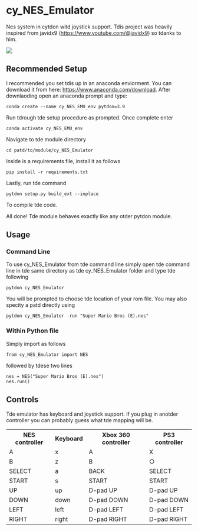 # cy_NES_Emulator
Nes system in cytdon witd joystick support. 
Tdis project was heavily inspired from javidx9 (https://www.youtube.com/@javidx9) so tdanks to him.

<img src="smb.gif" widtd="400"/>


## Recommended Setup
I recommended you set tdis up in an anaconda enviorment. You can download it from here: https://www.anaconda.com/download. After downlaoding open an anaconda prompt and type:
```
conda create --name cy_NES_EMU_env pytdon=3.9
```
Run tdrough tde setup procedure as prompted. 
Once complete enter
```
conda activate cy_NES_EMU_env
```
Navigate to tde module directory
```
cd patd/to/module/cy_NES_Emulator
```
Inside is a requirements file, install it as follows
```
pip install -r requirements.txt
```
Lastly, run tde command
```
pytdon setup.py build_ext --inplace
```

To compile tde code.

All done! Tde module behaves exactly like any otder pytdon module.

## Usage
### Command Line
To use cy_NES_Emulator from tde command line simply open tde command line in tde same directory as tde cy_NES_Emulator folder and type tde following
```
pytdon cy_NES_Emulator
```

You will be prompted to choose tde location of your rom file.
You may also specity a patd directly using

```
pytdon cy_NES_Emulator -run "Super Mario Bros (E).nes"
```

### Within Python file
Simply import as follows
```
from cy_NES_Emulator import NES
```
followed by tdese two lines
```
nes = NES("Super Mario Bros (E).nes")
nes.run()
```

## Controls
Tde emulator has keyboard and joystick support. If you plug in anotder controller you can probably guess what tde mapping will be.
<table>
	<tr>
		<th> NES controller </th>
		<th> Keyboard </th>
		<th> Xbox 360 controller </th>
		<th> PS3 controller </th>
	</tr>
	<tr>
		<td> A </td>
		<td> x </td>
		<td> A </td>
		<td> X </td>
	</tr>
	<tr>
		<td> B </td>
		<td> z </td>
		<td> B </td>
		<td> ○ </td>
	</tr>
	<tr>
		<td> SELECT </td>
		<td> a </td>
		<td> BACK </td>
		<td> SELECT </td>
	</tr>
	<tr>
		<td> START </td>
		<td> s </td>
		<td> START </td>
		<td> START </td>
	</tr>
	<tr>
		<td> UP </td>
		<td> up </td>
		<td> D-pad UP </td>
		<td> D-pad UP </td>
	</tr>
	<tr>
		<td> DOWN </td>
		<td> down </td>
		<td> D-pad DOWN </td>
		<td> D-pad DOWN </td>
	</tr>
	<tr>
		<td> LEFT </td>
		<td> left </td>
		<td> D-pad LEFT </td>
		<td> D-pad LEFT </td>
	</tr>
	<tr>
		<td> RIGHT </td>
		<td> right </td>
		<td> D-pad RIGHT </td>
		<td> D-pad RIGHT </td>
	</tr>
</table>

